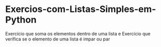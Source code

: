 # Exercios-com-Listas-Simples-em-Python
Exercício que soma os elementos dentro de uma lista e Exercício que verifica se o elemento de uma lista é impar ou par
